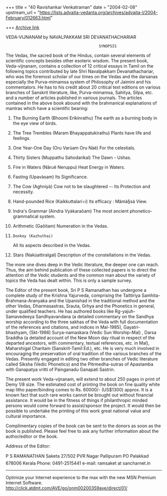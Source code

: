 +++
title = "40 Ravishankar Venkatraman"
date = "2004-02-08"
upstream_url = "https://lists.advaita-vedanta.org/archives/advaita-l/2004-February/012663.html"

+++
[Archive link](https://lists.advaita-vedanta.org/archives/advaita-l/2004-February/012663.html)

VEDA-VIJNANAM
by
NAVALPAKKAM  SRI  DEVANATHACHARIAR

		                                      SYNOPSIS

The Vedas, the sacred book of the Hindus, contain several elements of 
scientific concepts besides other esoteric wisdom.  The present book, 
Veda-vijnanam, contains a collection of 12 critical essays in Tamil on the 
following topics contributed by late Shri Navalpakkam Devanathachariar, who 
was the foremost scholar of our times on the Vedas and the darsanas 
especially the Purva-mimamsa system of Philosophy of Jaimini and his 
commentators.  He has to his credit about 20 critical text editions on 
various branches of Sanskrit literature, like, Purva-mimamsa, Sahitya, 
Silpa, etc. and a number of articles published in various journals. The 
articles contained in the above book abound with the brahmanical 
explanations of mantras which have a scientific bearing:

1.  The Burning Earth (Bhoomi Erikinrathu)
      The earth as a burning body in the eye view of birds.

2.  The Tree Trembles (Maram Bhayappatukirathu)
      Plants have life and feelings.

3.	One Year-One Day (Oru Varùam Oru Nàë)
      For the celestials.

4.	Thirty Sisters (Muppathu Sahodarikal)
      The Dawn - Ushas.

5.	Fire in Waters (Nãruë Neruppu)
      Heat Energy in Waters.

6.	Fasting (Upavàsam)
	Its Significance.

7.	The Cow (Aghniyà)
	Cow not to be slaughtered -- Its Protection and necessity.

8.	Hand-pounded Rice (Kaikkuttalari÷i)
	Its efficacy : Mãmà§sà View.

9.	Indra's Grammar (Aindra Vyàkaraõam)
	The most ancient phonetico-grammatical system.

10.	Arithmetic (Gaõitam)
	Numeration in the Vedas.

11. 	Donkey (Kazhuthai)
	All its aspects described in the Vedas.

12.	Stars (Nakùattiraïgal)
	Description of the constellations in the Vedas.

  The more one dives deep in the Vedic literature, the deeper one can reach. 
  Thus, the aim behind publication of these collected papers is to direct 
the attention of the Vedic students and the common man about the variety of 
topics the Veda has dealt within. This is only a sample survey.

  The Editor of the present book, Sri P S Ramanathan has undergone a 
complete study of the Krishna Yajurveda, comprising the Taittiriya 
Samhita-Brahmana-Aranyaka and the Upanishad in the traditional method and 
the other Vedas, Dharmasastras, Srauta, Grhya and the Phonetics  in general, 
under qualified  teachers.  He has authored books like Rg-yajuh-Samavedeeya 
Sandhyavandana (a detailed commentary on the Sandhya worship according to 
the three sakhas of the Veda with full documentation of the references and 
citations, and indices in Mal-1985), Gayatri-bhashyam, (Skt-1986) 
Surya-namaskara (Vedic Sun Worship-Mal) , Darsa Sraddha (a detailed account 
of the New Moon day ritual in respect of the departed ancestors, with 
commentary, textual references, etc. in Mal), Maharshigal Charitam 
(Sanskrit-Tamil Ed.), etc. He is very much involved in encouraging the 
preservation of oral tradition of the various branches of the Vedas. 
Presently engaged in editing two other branches of Vedic literature called 
Siksha (Vedic Phonetics) and the Pitrmedha-sutras of Apastamba with 
Ganapatya vritti of Painganadu Ganapati Sastrin.

  The present work  Veda-vijnanam, will extend to about 250 pages in print 
of Demy 1/8 size.  The estimated cost of printing the book on fine quality 
white map litho paper/binding comes to Rs. 60000/- (US$1300) approx.  It is 
a known fact that such rare works cannot be brought out without financial 
assistance.  It would be in the fitness of things if philanthropic minded 
persons would come forward to assist/sponsor the project. It would then be 
possible to undertake the printing of this work great national value and 
cultural importance.

  Complimentary copies of the book can be sent to the donors as soon as the 
book is published. Please feel free to ask any further information about the 
author/editor or the book.

Address of the Editor:

P S RAMANATHAN
Saketa
27/502 PVR Nagar
Pallipuram PO
Palakkad 678006
Kerala
Phone: 0491-2515441
e-mail: ramsaket at sancharnet.in

_________________________________________________________________
Optimize your Internet experience to the max with the new MSN Premium 
Internet Software. http://click.atdmt.com/AVE/go/onm00200359ave/direct/01/

